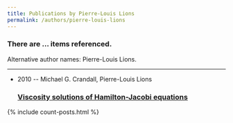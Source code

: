 ```yaml
---
title: Publications by Pierre-Louis Lions
permalink: /authors/pierre-louis-lions
---
```


<h3 id="number-posts">There are ... items referenced.</h3>
<p id='info-authors'>Alternative author names: Pierre-Louis Lions.</p>
<hr />
<ul class="post-list">
<li><span class='post-meta'>2010 -- Michael G. Crandall, Pierre-Louis Lions</span><h3><a class='post-link' href="{{ site.baseurl }}/viscosity-solutions-of-hamilton-jacobi-equations">Viscosity solutions of Hamilton-Jacobi equations</a></h3></li>

</ul>
{% include count-posts.html %}
